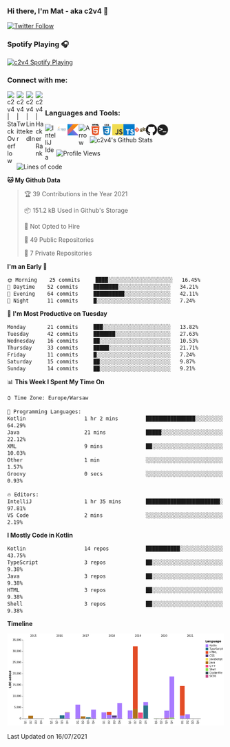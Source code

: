 ### Hi there, I'm Mat - aka c2v4 👋

[![Twitter Follow](https://img.shields.io/twitter/follow/1c2v4?color=1DA1F2&logo=twitter&style=for-the-badge)](https://twitter.com/intent/follow?original_referer=https%3A%2F%2Fgithub.com%2Fc2v4&screen_name=1c2v4)

### Spotify Playing 🎧
[<img src="https://novatorem.c2v4.vercel.app/api/spotify" alt="c2v4 Spotify Playing" width="350" />](https://open.spotify.com/user/c2v4)

### Connect with me:

[<img align="left" alt="c2v4 | StackOverflow" width="22px" src="https://cdn.jsdelivr.net/npm/simple-icons@3.6.1/icons/stackoverflow.svg" />](https://stackoverflow.com/users/7548024)
[<img align="left" alt="c2v4 | Twitter" width="22px" src="https://cdn.jsdelivr.net/npm/simple-icons@v3/icons/twitter.svg" />](https://twitter.com/1c2v4)
[<img align="left" alt="c2v4 | LinkedIn" width="22px" src="https://cdn.jsdelivr.net/npm/simple-icons@v3/icons/linkedin.svg" />](https://www.linkedin.com/in/dudamateusz/)
[<img align="left" alt="c2v4 | HackerRank" width="22px" src="https://cdn.jsdelivr.net/npm/simple-icons@3.6.1/icons/hackerrank.svg" />](https://www.hackerrank.com/the_pro1)

<br />

### Languages and Tools:

<img align="left" alt="IntelliJ Idea" width="26px" src="https://avatars0.githubusercontent.com/u/878437?s=200&v=4" />
<img align="left" alt="Java" width="26px" src="https://raw.githubusercontent.com/github/explore/80688e429a7d4ef2fca1e82350fe8e3517d3494d/topics/java/java.png" />
<img align="left" alt="Kotlin" width="26px" src="https://raw.githubusercontent.com/github/explore/80688e429a7d4ef2fca1e82350fe8e3517d3494d/topics/kotlin/kotlin.png" />
<img align="left" alt="Arrow" width="26px" src="https://avatars2.githubusercontent.com/u/29458023?s=200&v=4" />
<img align="left" alt="HTML5" width="26px" src="https://raw.githubusercontent.com/github/explore/80688e429a7d4ef2fca1e82350fe8e3517d3494d/topics/html/html.png" />
<img align="left" alt="CSS3" width="26px" src="https://raw.githubusercontent.com/github/explore/80688e429a7d4ef2fca1e82350fe8e3517d3494d/topics/css/css.png" />
<img align="left" alt="JavaScript" width="26px" src="https://raw.githubusercontent.com/github/explore/80688e429a7d4ef2fca1e82350fe8e3517d3494d/topics/javascript/javascript.png" />
<img align="left" alt="TypeScript" width="26px" src="https://raw.githubusercontent.com/github/explore/80688e429a7d4ef2fca1e82350fe8e3517d3494d/topics/typescript/typescript.png" />
<img align="left" alt="Git" width="26px" src="https://raw.githubusercontent.com/github/explore/80688e429a7d4ef2fca1e82350fe8e3517d3494d/topics/git/git.png" />
<img align="left" alt="GitHub" width="26px" src="https://raw.githubusercontent.com/github/explore/78df643247d429f6cc873026c0622819ad797942/topics/github/github.png" />
<img align="left" alt="Terminal" width="26px" src="https://raw.githubusercontent.com/github/explore/80688e429a7d4ef2fca1e82350fe8e3517d3494d/topics/terminal/terminal.png" />  


<br />

<img align="center" alt="c2v4's Github Stats" src="https://github-readme-stats.c2v4.vercel.app/api?username=c2v4&show_icons=true&hide_border=true" />  


<br />

<!--START_SECTION:waka-->
![Profile Views](http://img.shields.io/badge/Profile%20Views-0-blue)

![Lines of code](https://img.shields.io/badge/From%20Hello%20World%20I%27ve%20Written-115415%20lines%20of%20code-blue)

**🐱 My Github Data** 

> 🏆 39 Contributions in the Year 2021
 > 
> 📦 151.2 kB Used in Github's Storage 
 > 
> 🚫 Not Opted to Hire
 > 
> 📜 49 Public Repositories 
 > 
> 🔑 7 Private Repositories  
 > 
**I'm an Early 🐤** 

```text
🌞 Morning    25 commits     ████░░░░░░░░░░░░░░░░░░░░░   16.45% 
🌆 Daytime    52 commits     ████████░░░░░░░░░░░░░░░░░   34.21% 
🌃 Evening    64 commits     ██████████░░░░░░░░░░░░░░░   42.11% 
🌙 Night      11 commits     █░░░░░░░░░░░░░░░░░░░░░░░░   7.24%

```
📅 **I'm Most Productive on Tuesday** 

```text
Monday       21 commits     ███░░░░░░░░░░░░░░░░░░░░░░   13.82% 
Tuesday      42 commits     ███████░░░░░░░░░░░░░░░░░░   27.63% 
Wednesday    16 commits     ██░░░░░░░░░░░░░░░░░░░░░░░   10.53% 
Thursday     33 commits     █████░░░░░░░░░░░░░░░░░░░░   21.71% 
Friday       11 commits     █░░░░░░░░░░░░░░░░░░░░░░░░   7.24% 
Saturday     15 commits     ██░░░░░░░░░░░░░░░░░░░░░░░   9.87% 
Sunday       14 commits     ██░░░░░░░░░░░░░░░░░░░░░░░   9.21%

```


📊 **This Week I Spent My Time On** 

```text
⌚︎ Time Zone: Europe/Warsaw

💬 Programming Languages: 
Kotlin                   1 hr 2 mins         ████████████████░░░░░░░░░   64.29% 
Java                     21 mins             █████░░░░░░░░░░░░░░░░░░░░   22.12% 
XML                      9 mins              ██░░░░░░░░░░░░░░░░░░░░░░░   10.03% 
Other                    1 min               ░░░░░░░░░░░░░░░░░░░░░░░░░   1.57% 
Groovy                   0 secs              ░░░░░░░░░░░░░░░░░░░░░░░░░   0.93%

🔥 Editors: 
IntelliJ                 1 hr 35 mins        ████████████████████████░   97.81% 
VS Code                  2 mins              ░░░░░░░░░░░░░░░░░░░░░░░░░   2.19%

```

**I Mostly Code in Kotlin** 

```text
Kotlin                   14 repos            ███████████░░░░░░░░░░░░░░   43.75% 
TypeScript               3 repos             ██░░░░░░░░░░░░░░░░░░░░░░░   9.38% 
Java                     3 repos             ██░░░░░░░░░░░░░░░░░░░░░░░   9.38% 
HTML                     3 repos             ██░░░░░░░░░░░░░░░░░░░░░░░   9.38% 
Shell                    3 repos             ██░░░░░░░░░░░░░░░░░░░░░░░   9.38%

```


**Timeline**

![Chart not found](https://raw.githubusercontent.com/c2v4/c2v4/master/charts/bar_graph.png) 


 Last Updated on 16/07/2021
<!--END_SECTION:waka-->
